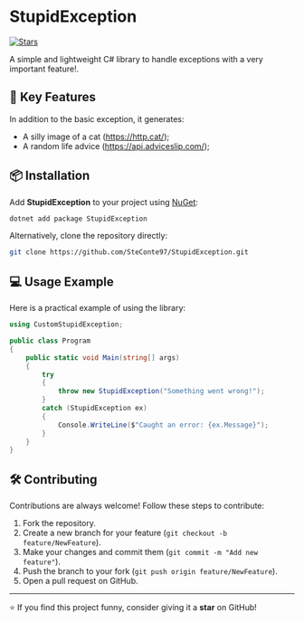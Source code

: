 # StupidException

[![Stars](https://img.shields.io/github/stars/SteConte97/StupidException)](https://github.com/SteConte97/StupidException/stargazers)  

A simple and lightweight C# library to handle exceptions with a very important feature!.

## 🚀 Key Features

In addition to the basic exception, it generates:
- A silly image of a cat (https://http.cat/);
- A random life advice (https://api.adviceslip.com/);


## 📦 Installation

Add **StupidException** to your project using [NuGet]([https://www.nuget.org/](https://www.nuget.org/packages/StupidException/)):

```bash
dotnet add package StupidException
```

Alternatively, clone the repository directly:

```bash
git clone https://github.com/SteConte97/StupidException.git
```

## 💻 Usage Example

Here is a practical example of using the library:

```csharp
using CustomStupidException;

public class Program
{
    public static void Main(string[] args)
    {
        try
        {
            throw new StupidException("Something went wrong!");
        }
        catch (StupidException ex)
        {
            Console.WriteLine($"Caught an error: {ex.Message}");
        }
    }
}
```

## 🛠 Contributing

Contributions are always welcome! Follow these steps to contribute:

1. Fork the repository.
2. Create a new branch for your feature (`git checkout -b feature/NewFeature`).
3. Make your changes and commit them (`git commit -m "Add new feature"`).
4. Push the branch to your fork (`git push origin feature/NewFeature`).
5. Open a pull request on GitHub.

---

⭐️ If you find this project funny, consider giving it a **star** on GitHub!
